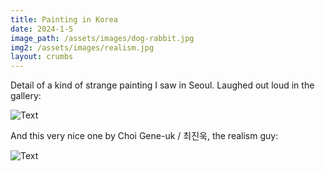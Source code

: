 ```yaml
---
title: Painting in Korea
date: 2024-1-5
image_path: /assets/images/dog-rabbit.jpg
img2: /assets/images/realism.jpg
layout: crumbs
---
```


Detail of a kind of strange painting I saw in Seoul. Laughed out loud in the gallery:



<img src="{{ '/assets/images/dog-rabbit.jpg' | relative_url | resize: page.image_resize }}" alt="Text" />

And this very nice one by Choi Gene-uk / 최진욱, the realism guy:

<img src="{{ site.baseurl }}{{ page.img2 | relative_url | resize: page.image_resize }}" alt="Text" />
